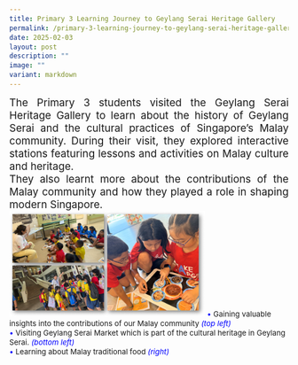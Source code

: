 ```yaml
---
title: Primary 3 Learning Journey to Geylang Serai Heritage Gallery
permalink: /primary-3-learning-journey-to-geylang-serai-heritage-gallery/
date: 2025-02-03
layout: post
description: ""
image: ""
variant: markdown
---
```

<div style="font-size:14pt;" align="justify">
The Primary 3 students visited the Geylang Serai Heritage Gallery to learn about the history of Geylang Serai and the cultural practices of Singapore’s Malay community. During their visit, they explored interactive stations featuring lessons and activities on Malay culture and heritage.<br>
They also learnt more about the contributions of the Malay community and how they played a role in shaping modern Singapore.</div>
<img src="/images/Happenings/LJGEYLANG/LJGEYLANG_1.png" style="width: 70%; height: 70%;">
<span style="font-size:10pt;">
<span style="color:blue;">•</span> Gaining valuable insights into the contributions of our Malay community <i style="color:blue;">(top left)</i><br><span style="color:blue;">•</span> Visiting Geylang Serai Market which is part of the cultural heritage in Geylang Serai. <i style="color:blue;">(bottom left)</i><br><span style="color:blue;">•</span> Learning about Malay traditional food  <i style="color:blue;">(right)</i></span>


